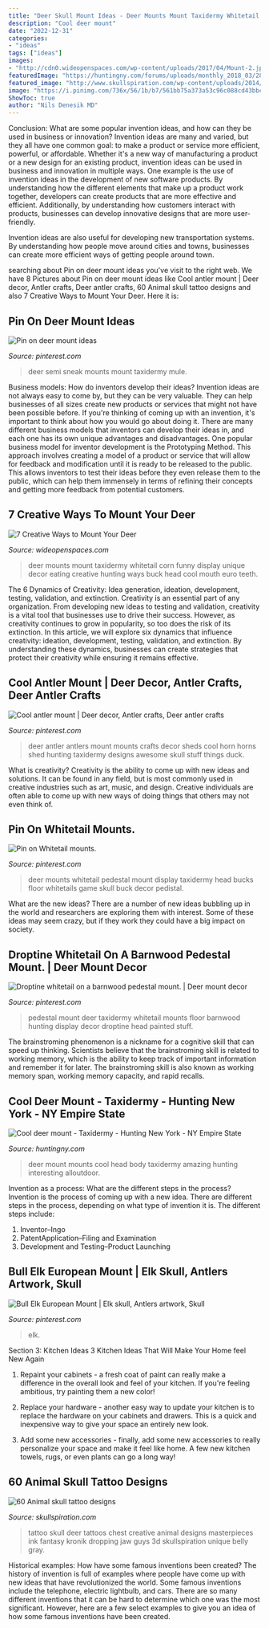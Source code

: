 ```yaml
---
title: "Deer Skull Mount Ideas - Deer Mounts Mount Taxidermy Whitetail Corn Funny Display Unique Decor Eating Creative Hunting Ways Buck Head Cool Mouth Euro Teeth"
description: "Cool deer mount"
date: "2022-12-31"
categories:
- "ideas"
tags: ["ideas"]
images:
- "http://cdn0.wideopenspaces.com/wp-content/uploads/2017/04/Mount-2.jpg"
featuredImage: "https://huntingny.com/forums/uploads/monthly_2018_03/28167797_1845933992085105_863609429651299279_n.jpg.05b46b7ac2799cb64af41a94ab7d7f9e.jpg"
featured_image: "http://www.skullspiration.com/wp-content/uploads/2014/05/deer-skull-2.jpg"
image: "https://i.pinimg.com/736x/56/1b/b7/561bb75a373a53c96c088cd43bbc2ebd--whitetail-bucks-deer-mounts.jpg"
ShowToc: true
author: "Nils Denesik MD"
---
```



Conclusion: What are some popular invention ideas, and how can they be used in business or innovation?
Invention ideas are many and varied, but they all have one common goal: to make a product or service more efficient, powerful, or affordable. Whether it's a new way of manufacturing a product or a new design for an existing product, invention ideas can be used in business and innovation in multiple ways.
One example is the use of invention ideas in the development of new software products. By understanding how the different elements that make up a product work together, developers can create products that are more effective and efficient. Additionally, by understanding how customers interact with products, businesses can develop innovative designs that are more user-friendly.

Invention ideas are also useful for developing new transportation systems. By understanding how people move around cities and towns, businesses can create more efficient ways of getting people around town.

	

		
searching about Pin on deer mount ideas you've visit to the right web. We have 8 Pictures about Pin on deer mount ideas like Cool antler mount | Deer decor, Antler crafts, Deer antler crafts, 60 Animal skull tattoo designs and also 7 Creative Ways to Mount Your Deer. Here it is:
		
    
## Pin On Deer Mount Ideas

<img loading=lazy src="https://i.pinimg.com/736x/76/ae/72/76ae727444c6e0bd4c9172ce49fdc82a--semi.jpg" onerror="this.onerror=null;this.src='https://tse3.mm.bing.net/th?id=OIP.SLtljg3R5D2RnLuBc9_eFQHaJ6&amp;pid=15.1';" alt="Pin on deer mount ideas">

_Source: pinterest.com_

>deer semi sneak mounts mount taxidermy mule. 

	

Business models: How do inventors develop their ideas?
Invention ideas are not always easy to come by, but they can be very valuable. They can help businesses of all sizes create new products or services that might not have been possible before. If you're thinking of coming up with an invention, it's important to think about how you would go about doing it. There are many different business models that inventors can develop their ideas in, and each one has its own unique advantages and disadvantages.
One popular business model for inventor development is the Prototyping Method. This approach involves creating a model of a product or service that will allow for feedback and modification until it is ready to be released to the public. This allows inventors to test their ideas before they even release them to the public, which can help them immensely in terms of refining their concepts and getting more feedback from potential customers.

    
## 7 Creative Ways To Mount Your Deer

<img loading=lazy src="http://cdn0.wideopenspaces.com/wp-content/uploads/2017/04/Mount-2.jpg" onerror="this.onerror=null;this.src='https://tse4.mm.bing.net/th?id=OIP.zRZg9s283fEY-XjX4lyVawHaLH&amp;pid=15.1';" alt="7 Creative Ways to Mount Your Deer">

_Source: wideopenspaces.com_

>deer mounts mount taxidermy whitetail corn funny display unique decor eating creative hunting ways buck head cool mouth euro teeth. 

	

The 6 Dynamics of Creativity: Idea generation, ideation, development, testing, validation, and extinction.
Creativity is an essential part of any organization. From developing new ideas to testing and validation, creativity is a vital tool that businesses use to drive their success. However, as creativity continues to grow in popularity, so too does the risk of its extinction. In this article, we will explore six dynamics that influence creativity: ideation, development, testing, validation, and extinction. By understanding these dynamics, businesses can create strategies that protect their creativity while ensuring it remains effective.

    
## Cool Antler Mount | Deer Decor, Antler Crafts, Deer Antler Crafts

<img loading=lazy src="https://i.pinimg.com/736x/55/87/af/5587af0faa208572160fc9516a4b3c1d--deer-horns-antler-art.jpg" onerror="this.onerror=null;this.src='https://tse3.mm.bing.net/th?id=OIP.agiQZHFzFCCZ-Y46CUvhMAEaEs&amp;pid=15.1';" alt="Cool antler mount | Deer decor, Antler crafts, Deer antler crafts">

_Source: pinterest.com_

>deer antler antlers mount mounts crafts decor sheds cool horn horns shed hunting taxidermy designs awesome skull stuff things duck. 

	

What is creativity?
Creativity is the ability to come up with new ideas and solutions. It can be found in any field, but is most commonly used in creative industries such as art, music, and design. Creative individuals are often able to come up with new ways of doing things that others may not even think of.

    
## Pin On Whitetail Mounts.

<img loading=lazy src="https://i.pinimg.com/736x/56/1b/b7/561bb75a373a53c96c088cd43bbc2ebd--whitetail-bucks-deer-mounts.jpg" onerror="this.onerror=null;this.src='https://tse4.mm.bing.net/th?id=OIP.HmQfG9YDe50BWN2mNrludwHaJ4&amp;pid=15.1';" alt="Pin on Whitetail mounts.">

_Source: pinterest.com_

>deer mounts whitetail pedestal mount display taxidermy head bucks floor whitetails game skull buck decor pedistal. 

	

What are the new ideas?
There are a number of new ideas bubbling up in the world and researchers are exploring them with interest. Some of these ideas may seem crazy, but if they work they could have a big impact on society.

    
## Droptine Whitetail On A Barnwood Pedestal Mount. | Deer Mount Decor

<img loading=lazy src="https://i.pinimg.com/736x/af/8d/84/af8d8405b28df336e125035bf7cd5cb3--pedestal-hunting.jpg" onerror="this.onerror=null;this.src='https://tse2.mm.bing.net/th?id=OIP.E91afoTsLWon4v5TDn3X1wHaJ3&amp;pid=15.1';" alt="Droptine whitetail on a barnwood pedestal mount. | Deer mount decor">

_Source: pinterest.com_

>pedestal mount deer taxidermy whitetail mounts floor barnwood hunting display decor droptine head painted stuff. 

	

The brainstroming phenomenon is a nickname for a cognitive skill that can speed up thinking. Scientists believe that the brainstroming skill is related to working memory, which is the ability to keep track of important information and remember it for later. The brainstroming skill is also known as working memory span, working memory capacity, and rapid recalls.

    
## Cool Deer Mount - Taxidermy - Hunting New York - NY Empire State

<img loading=lazy src="https://huntingny.com/forums/uploads/monthly_2018_03/28167797_1845933992085105_863609429651299279_n.jpg.05b46b7ac2799cb64af41a94ab7d7f9e.jpg" onerror="this.onerror=null;this.src='https://tse4.mm.bing.net/th?id=OIP.gT5o4HOjQZWjVw9x11ao7gHaJ4&amp;pid=15.1';" alt="Cool deer mount - Taxidermy - Hunting New York - NY Empire State">

_Source: huntingny.com_

>deer mount mounts cool head body taxidermy amazing hunting interesting alloutdoor. 

	

Invention as a process: What are the different steps in the process?
Invention is the process of coming up with a new idea. There are different steps in the process, depending on what type of invention it is. The different steps include: 
1. Inventor–Ingo 
2. PatentApplication–Filing and Examination 
3. Development and Testing–Product Launching 

    
## Bull Elk European Mount | Elk Skull, Antlers Artwork, Skull

<img loading=lazy src="https://i.pinimg.com/736x/46/29/65/462965bf1b59a998f94fcd28852404aa.jpg" onerror="this.onerror=null;this.src='https://tse3.mm.bing.net/th?id=OIP.Yt4ru6B24064duYsXT-ndgHaJ4&amp;pid=15.1';" alt="Bull Elk European Mount | Elk skull, Antlers artwork, Skull">

_Source: pinterest.com_

>elk. 

	

Section 3: Kitchen Ideas
3 Kitchen Ideas That Will Make Your Home feel New Again
1. Repaint your cabinets - a fresh coat of paint can really make a difference in the overall look and feel of your kitchen. If you're feeling ambitious, try painting them a new color!

2. Replace your hardware - another easy way to update your kitchen is to replace the hardware on your cabinets and drawers. This is a quick and inexpensive way to give your space an entirely new look.

3. Add some new accessories - finally, add some new accessories to really personalize your space and make it feel like home. A few new kitchen towels, rugs, or even plants can go a long way!

    
## 60 Animal Skull Tattoo Designs

<img loading=lazy src="http://www.skullspiration.com/wp-content/uploads/2014/05/deer-skull-2.jpg" onerror="this.onerror=null;this.src='https://tse4.mm.bing.net/th?id=OIP.a2NcdTTiwdwdx2-FOzbL9gHaFN&amp;pid=15.1';" alt="60 Animal skull tattoo designs">

_Source: skullspiration.com_

>tattoo skull deer tattoos chest creative animal designs masterpieces ink fantasy kronik dropping jaw guys 3d skullspiration unique belly gray. 

	

Historical examples: How have some famous inventions been created?
The history of invention is full of examples where people have come up with new ideas that have revolutionized the world. Some famous inventions include the telephone, electric lightbulb, and cars. There are so many different inventions that it can be hard to determine which one was the most significant. However, here are a few select examples to give you an idea of how some famous inventions have been created.

